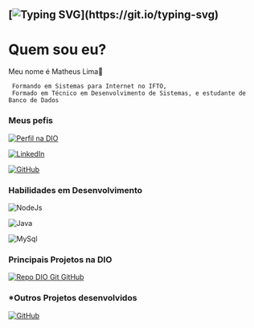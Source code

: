  ## [![Typing SVG](https://readme-typing-svg.herokuapp.com?font=Fira+Code&size=18&pause=1000&color=5e2129&width=435&align=center&lines=Olá!+Sejam+bem-vindos+ao+meu+perfil!+;Prazer%2C+meu+nome+%C3%A9+Matheus+Lima.)](https://git.io/typing-svg)
 
 # Quem sou eu?
   Meu nome é Matheus Lima🤗
    
     Formando em Sistemas para Internet no IFTO,
     Formado em Técnico em Desenvolvimento de Sistemas, e estudante de Banco de Dados
  
### Meus pefis

[![Perfil na DIO](https://img.shields.io/badge/Perfil_na_dio-red)](https://web.dio.me/users/matheuslima0105)

[![LinkedIn](https://img.shields.io/badge/Perfil_do_Linkedin-red)](https://www.linkedin.com/in/matheus-lima-100758240)

[![GitHub](https://img.shields.io/badge/Perfil_do_GitHub-red)](https://github.com/Zoddick)


### Habilidades em Desenvolvimento

![NodeJs](https://img.shields.io/badge/NodeJs-008000?style=for-the-badge&logo=black)

![Java](https://img.shields.io/badge/Java-007ACC?style=for-the-badge&logo=white)

![MySql](https://img.shields.io/badge/MySql-007ACC?style=for-the-badge&logo=white)


### Principais Projetos na DIO
[![Repo DIO Git GitHub](https://github-readme-stats.vercel.app/api/pin/?username=elidianaandrade&repo=dio-lab-open-source&bg_color=000&theme=neon&hide_border=false&&layout=compact)](https://github.com/elidianaandrade/dio-lab-open-source)

### *Outros Projetos desenvolvidos

[![GitHub](https://github-readme-stats.vercel.app/api/pin/?username=Zoddick&repo=CadastroLogin&bg_color=000&theme=neon&hide_border=false&&layout=compact)](https://github.com/Zoddick/CadastroLogin)
